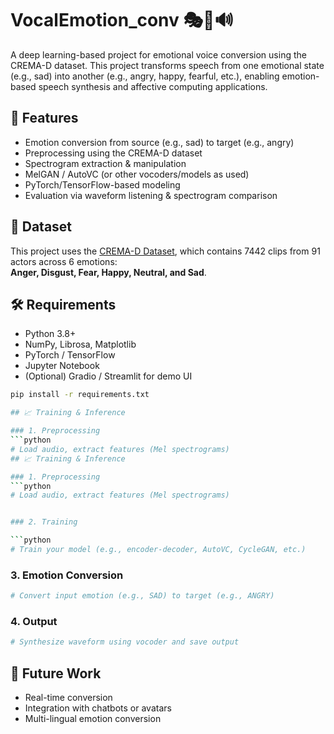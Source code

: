 # VocalEmotion_conv 🎭🔁🔊

A deep learning-based project for emotional voice conversion using the CREMA-D dataset. This project transforms speech from one emotional state (e.g., sad) into another (e.g., angry, happy, fearful, etc.), enabling emotion-based speech synthesis and affective computing applications.

## 🚀 Features

- Emotion conversion from source (e.g., sad) to target (e.g., angry)
- Preprocessing using the CREMA-D dataset
- Spectrogram extraction & manipulation
- MelGAN / AutoVC (or other vocoders/models as used)
- PyTorch/TensorFlow-based modeling
- Evaluation via waveform listening & spectrogram comparison

## 📂 Dataset

This project uses the [CREMA-D Dataset](https://zenodo.org/record/3666821), which contains 7442 clips from 91 actors across 6 emotions:  
**Anger, Disgust, Fear, Happy, Neutral, and Sad**.

## 🛠️ Requirements

- Python 3.8+
- NumPy, Librosa, Matplotlib
- PyTorch / TensorFlow
- Jupyter Notebook
- (Optional) Gradio / Streamlit for demo UI

```bash
pip install -r requirements.txt

## 📈 Training & Inference

### 1. Preprocessing
```python
# Load audio, extract features (Mel spectrograms)
## 📈 Training & Inference

### 1. Preprocessing
```python
# Load audio, extract features (Mel spectrograms)


### 2. Training

```python
# Train your model (e.g., encoder-decoder, AutoVC, CycleGAN, etc.)
```

### 3. Emotion Conversion

```python
# Convert input emotion (e.g., SAD) to target (e.g., ANGRY)
```

### 4. Output

```python
# Synthesize waveform using vocoder and save output
```


## 🧠 Future Work

* Real-time conversion
* Integration with chatbots or avatars
* Multi-lingual emotion conversion

